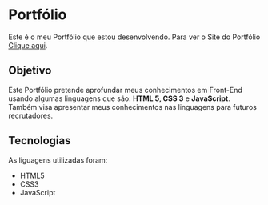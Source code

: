 # Portfólio
 Este é o meu Portfólio que estou desenvolvendo.
 Para ver o Site do Portfólio [Clique aqui](https://guihsp.github.io/Portfolio/).
## Objetivo 
Este Portfólio pretende aprofundar meus conhecimentos em Front-End usando algumas linguagens
que são: **HTML 5, CSS 3** e **JavaScript**.
Também visa apresentar meus conhecimentos nas linguagens para futuros recrutadores.
## Tecnologias
As liguagens utilizadas foram:
* HTML5
* CSS3
* JavaScript
